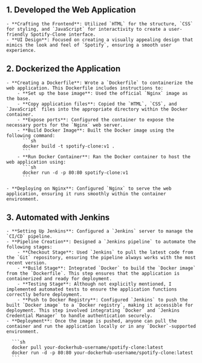 ## 1. **Developed the Web Application**

    - **Crafting the Frontend**: Utilized `HTML` for the structure, `CSS` for styling, and `JavaScript` for interactivity to create a user-friendly Spotify-Clone interface.
    - **UI Design**: Focused on creating a visually appealing design that mimics the look and feel of `Spotify`, ensuring a smooth user experience.

## 2. **Dockerized the Application**

    - **Creating a Dockerfile**: Wrote a `Dockerfile` to containerize the web application. This Dockerfile includes instructions to:
        - **Set up the base image**: Used the official `Nginx` image as the base.
        - **Copy application files**: Copied the `HTML`, `CSS`, and `JavaScript` files into the appropriate directory within the Docker container.
        - **Expose ports**: Configured the container to expose the necessary ports for the `Nginx` web server.
        - **Build Docker Image**: Built the Docker image using the following command:
          ```sh
          docker build -t spotify-clone:v1 .
          ```
        - **Run Docker Container**: Ran the Docker container to host the web application using:
          ```sh
          docker run -d -p 80:80 spotify-clone:v1
          ```
   
    - **Deploying on Nginx**: Configured `Nginx` to serve the web application, ensuring it runs smoothly within the container environment.

## 3. **Automated with Jenkins**

    - **Setting Up Jenkins**: Configured a `Jenkins` server to manage the `CI/CD` pipeline.
    - **Pipeline Creation**: Designed a `Jenkins pipeline` to automate the following stages:
        - **Checkout Stage**: Used `Jenkins` to pull the latest code from the `Git` repository, ensuring the pipeline always works with the most recent version.
        - **Build Stage**: Integrated `Docker` to build the `Docker image` from the `Dockerfile`. This step ensures that the application is containerized and ready for deployment.
        - **Testing Stage**: Although not explicitly mentioned, I implemented automated tests to ensure the application functions correctly before deployment.
        - **Push to Docker Registry**: Configured `Jenkins` to push the built `Docker image` to a `Docker registry`, making it accessible for deployment. This step involved integrating `Docker` and `Jenkins Credential Manager` to handle authentication securely.
    - **Deployment**: Once the image is pushed, anyone can pull the container and run the application locally or in any `Docker`-supported environment.

      ```sh
      docker pull your-dockerhub-username/spotify-clone:latest
      docker run -d -p 80:80 your-dockerhub-username/spotify-clone:latest
      ```

